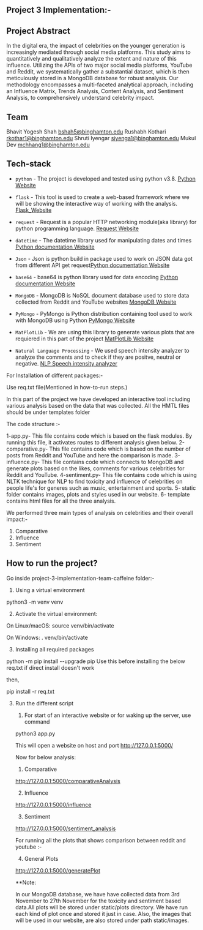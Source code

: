## Project 3 Implementation:-

## Project Abstract
In the digital era, the impact of celebrities on the younger generation is increasingly mediated through social media platforms. This study aims to quantitatively and qualitatively analyze the extent and nature of this influence. Utilizing the APIs of two major social media platforms, YouTube and Reddit, we systematically gather a substantial dataset, which is then meticulously stored in a MongoDB database for robust analysis. Our methodology encompasses a multi-faceted analytical approach, including an Influence Matrix, Trends Analysis, Content Analysis, and Sentiment Analysis, to comprehensively understand celebrity impact.

## Team
Bhavit Yogesh Shah bshah5@binghamton.edu
Rushabh Kothari rkothar1@binghamton.edu
Shruti Iyengar siyenga1@binghamton.edu
Mukul Dev mchhang1@binghamton.edu

## Tech-stack

* `python` - The project is developed and tested using python v3.8. [Python Website](https://www.python.org/)
*  `flask` - This tool is used to create a web-based framework where we will be showing the interactive way of working with the analysis. [Flask_Website](https://github.com/pallets/flask)
* `request` - Request is a popular HTTP networking module(aka library) for python programming language. [Request Website](https://docs.python-requests.org/en/latest/#)
* `datetime` - The datetime library used for manipulating dates and times [Python documentation Website]( https://docs.python.org/3/library/datetime.html)
* `Json` - Json is python build in package used to work on JSON data got from different API get request[Python documentation Website](https://docs.python.org/3/library/datetime.html)
* `base64` - base64 is python library used for data encoding [Python documentation Website](https://docs.python.org/3/library/datetime.html)
* `MongoDB` - MongoDB is NoSQL document database used to store data collected from Reddit and YouTube websites [MongoDB Website]( https://www.mongodb.com/)
* `PyMongo` - PyMongo is Python distribution containing tool used to work with MongoDB using Python [PyMongo Website]( https://pymongo.readthedocs.io/en/stable/)

* `MatPlotLib` - We are using this library to generate various plots that are requiered in this part of the project [MatPlotLib Website](https://matplotlib.org/)

* `Natural Language Processing` - We used speech intensity analyzer to analyze the comments and to check if they are positve, neutral or negative. [NLP Speech intensity analyzer](https://github.com/cjhutto/vaderSentiment)

For Installation of different packages:-

Use req.txt file(Mentioned in how-to-run steps.)

In this part of the project we have developed an interactive tool including various analysis based on the data that was collected. All the HMTL files should be under templates folder

The code structure :-

1-app.py- This file contains code which is based on the flask modules. By running this file, it activates routes to different analysis given below.
2-comparative.py- This file contains code which is based on the number of posts from Reddit and YouTube and here the comparison is made. 
3-influence.py- This file contains code which connects to MongoDB and generate plots based on the likes, comments for various celebrities for Reddit and YouTube.
4-sentiment.py- This file contains code which is using NLTK technique for NLP to find toxicity and influence of celebrities on people life's for generes such as music, entertainment and sports. 
5- static folder contains images, plots and styles used in our website. 
6- template contains html files for all the three analysis. 

We performed three main types of analysis on celebrities and their overall impact:-
1) Comparative
2) Influence 
3) Sentiment

 ## How to run the project?

Go inside project-3-implementation-team-caffeine folder:-

1) Using a virtual environment

python3 -m venv venv


2) Activate the virtual environment:

On Linux/macOS:
source venv/bin/activate

On Windows:
. venv/bin/activate

3) Installing all required packages 

python -m pip install --upgrade pip
Use this before installing the below req.txt  if  direct install doesn't work 

then,

pip install -r req.txt

3) Run the different script 

    1) For start of an interactive website or for waking up the server, use command

    python3 app.py

    This will open a website on host and port http://127.0.0.1:5000/

    Now for below analysis: 

    1) Comparative
    
    http://127.0.0.1:5000/comparativeAnalysis
    
    2) Influence 

    http://127.0.0.1:5000/influence


    3) Sentiment
    
    http://127.0.0.1:5000/sentiment_analysis


    For running all the plots that shows comparison between reddit and youtube :-

    4) General Plots

     http://127.0.0.1:5000/generatePlot
   

    **Note:
    
    In our MongoDB database, we have have collected data from 3rd November to 27th November for the toxicity and sentiment based data.All plots will be stored under static/plots directory. We have run each kind of plot once and stored it just in case. Also, the images that will be used in our website, are also stored under path static/images. 
